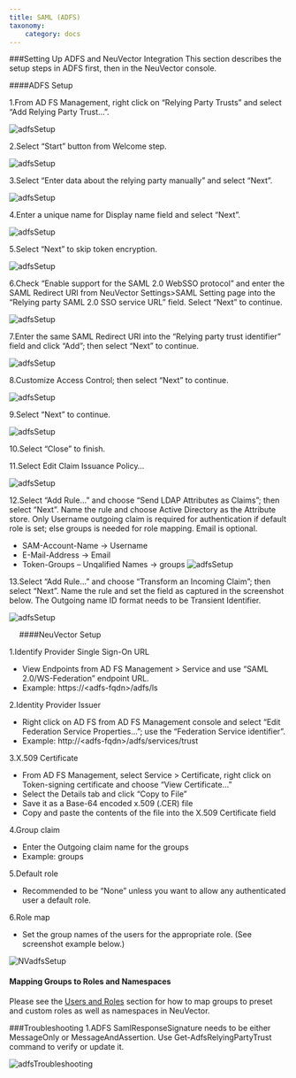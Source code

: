 ```yaml
---
title: SAML (ADFS)
taxonomy:
    category: docs
---
```



###Setting Up ADFS and NeuVector Integration
This section describes the setup steps in ADFS first, then in the NeuVector console.

####ADFS Setup

1.From AD FS Management, right click on “Relying Party Trusts” and select “Add Relying Party Trust…”.

![adfsSetup](/img/08.integration/06.adfs/adfs1.png)

2.Select “Start” button from Welcome step.

![adfsSetup](/img/08.integration/06.adfs/adfs2.png)

3.Select “Enter data about the relying party manually” and select “Next”.

![adfsSetup](/img/08.integration/06.adfs/adfs3.png)

4.Enter a unique name for Display name field and select “Next”.

![adfsSetup](/img/08.integration/06.adfs/adfs4.png)

5.Select “Next” to skip token encryption.

![adfsSetup](/img/08.integration/06.adfs/adfs5.png)

6.Check “Enable support for the SAML 2.0 WebSSO protocol” and enter  the SAML Redirect URI from NeuVector Settings>SAML Setting page into the “Relying party SAML 2.0 SSO service URL” field.  Select “Next” to continue.

![adfsSetup](/img/08.integration/06.adfs/adfs6.png)

7.Enter the same SAML Redirect URI into the “Relying party trust identifier” field and click “Add”; then select “Next” to continue.

![adfsSetup](/img/08.integration/06.adfs/adfs7.png)

8.Customize Access Control; then select “Next” to continue.

![adfsSetup](/img/08.integration/06.adfs/adfs8.png)

9.Select “Next” to continue.

![adfsSetup](/img/08.integration/06.adfs/adfs9.png)

10.Select “Close” to finish.

11.Select Edit Claim Issuance Policy…

![adfsSetup](/img/08.integration/06.adfs/adfs10-11.png)

12.Select “Add Rule…” and choose “Send LDAP Attributes as Claims”; then select “Next”.  Name the rule and choose Active Directory as the Attribute store. Only Username outgoing claim is required for authentication if default role is set; else groups is needed for role mapping.  Email is optional.
+ SAM-Account-Name -> Username
+ E-Mail-Address -> Email
+ Token-Groups – Unqalified Names -> groups
![adfsSetup](/img/08.integration/06.adfs/adfs11-12.png)

13.Select “Add Rule…” and choose “Transform an Incoming Claim”; then select “Next”.  Name the rule and set the field as captured in the screenshot below.  The Outgoing name ID format needs to be Transient Identifier.

![adfsSetup](/img/08.integration/06.adfs/adfs12-13.png)

  
####NeuVector Setup

1.Identify Provider Single Sign-On URL
+ View Endpoints from AD FS Management > Service and use “SAML 2.0/WS-Federation” endpoint URL.
+ Example: https://&lt;adfs-fqdn>/adfs/ls

2.Identity Provider Issuer
+ Right click on AD FS from AD FS Management console and select “Edit Federation Service Properties…”; use the “Federation Service identifier”.
+ Example: http://&lt;adfs-fqdn>/adfs/services/trust

3.X.509 Certificate
+ From AD FS Management, select Service > Certificate, right click on Token-signing certificate and choose “View Certificate…”
+ Select the Details tab and click “Copy to File”
+ Save it as a Base-64 encoded x.509 (.CER) file
+ Copy and paste the contents of the file into the X.509 Certificate field

4.Group claim
+ Enter the Outgoing claim name for the groups
+ Example: groups

5.Default role
+ Recommended to be “None” unless you want to allow any authenticated user a default role.

6.Role map
+ Set the group names of the users for the appropriate role.  (See screenshot example below.)

![NVadfsSetup](/img/08.integration/06.adfs/nv_adfs1.png)

#### Mapping Groups to Roles and Namespaces
Please see the [Users and Roles](/configuration/users#mapping-groups-to-roles-and-namespaces) section for how to map groups to preset and custom roles as well as namespaces in NeuVector.


###Troubleshooting
1.ADFS SamlResponseSignature needs to be either MessageOnly or MessageAndAssertion.  Use Get-AdfsRelyingPartyTrust command to verify or update it.

![adfsTroubleshooting](/img/08.integration/06.adfs/nv_adfs2.png)




